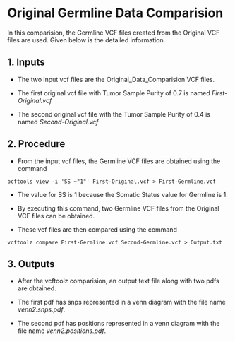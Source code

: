 # Original Germline Data Comparision

In this comparision, the Germline VCF files created from the Original VCF files are used. Given below is the detailed information.

## 1. Inputs

* The two input vcf files are the Original_Data_Comparision VCF files.

* The first original vcf file with Tumor Sample Purity of 0.7 is named *First-Original.vcf*

* The second original vcf file with the Tumor Sample Purity of 0.4 is named *Second-Original.vcf*

## 2. Procedure

* From the input vcf files, the Germline VCF files are obtained using the command

```
bcftools view -i 'SS ~"1"' First-Original.vcf > First-Germline.vcf
```

* The value for SS is 1 because the Somatic Status value for Germline is 1.

* By executing this command, two Germline VCF files from the Original VCF files can be obtained.

* These vcf files are then compared using the command

```
vcftoolz compare First-Germline.vcf Second-Germline.vcf > Output.txt
```

## 3. Outputs

* After the vcftoolz comparision, an output text file along with two pdfs are obtained.

* The first pdf has snps represented in a venn diagram with the file name *venn2.snps.pdf*.

* The second pdf has positions represented in a venn diagram with the file name *venn2.positions.pdf*.
